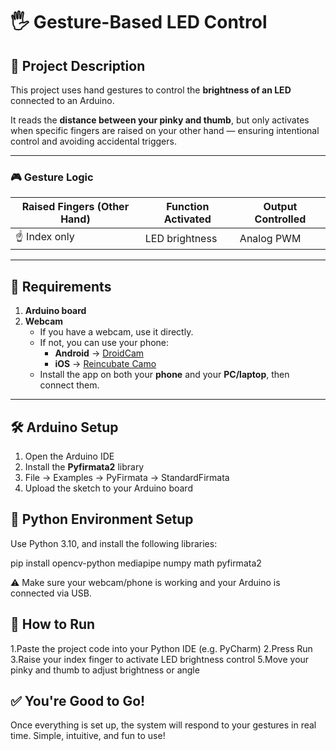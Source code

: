 # 🖐️ Gesture-Based LED Control

## 📌 Project Description

This project uses hand gestures to control the **brightness of an LED** connected to an Arduino.

It reads the **distance between your pinky and thumb**, but only activates when specific fingers are raised on your other hand — ensuring intentional control and avoiding accidental triggers.

---

### 🎮 Gesture Logic

| Raised Fingers (Other Hand) | Function Activated | Output Controlled |
|-----------------------------|--------------------|-------------------|
| ☝️ Index only               | LED brightness     | Analog PWM        |

---

## 🔧 Requirements

1. **Arduino board**
2. **Webcam**  
   - If you have a webcam, use it directly.  
   - If not, you can use your phone:
     - **Android** → [DroidCam](https://www.dev47apps.com/)
     - **iOS** → [Reincubate Camo](https://reincubate.com/camo/)
   - Install the app on both your **phone** and your **PC/laptop**, then connect them.

---

## 🛠️ Arduino Setup

1. Open the Arduino IDE
2. Install the **Pyfirmata2** library
3. File → Examples → PyFirmata → StandardFirmata
4. Upload the sketch to your Arduino board

## 🐍 Python Environment Setup
Use Python 3.10, and install the following libraries:

  pip install opencv-python mediapipe numpy math pyfirmata2
  
⚠️ Make sure your webcam/phone is working and your Arduino is connected via USB.

## 🚀 How to Run
1.Paste the project code into your Python IDE (e.g. PyCharm)
2.Press Run
3.Raise your index finger to activate LED brightness control
5.Move your pinky and thumb to adjust brightness or angle

## ✅ You're Good to Go!
Once everything is set up, the system will respond to your gestures in real time.
Simple, intuitive, and fun to use!
